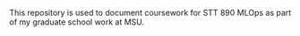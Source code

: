 This repository is used to document coursework for STT 890 MLOps as part of my graduate school work at MSU.
